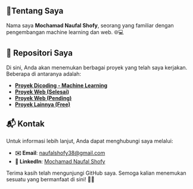 ## 👥Tentang Saya
Nama saya **Mochamad Naufal Shofy**, seorang yang familiar dengan pengembangan machine learning dan web. 🌐💻

## 📂 Repositori Saya
Di sini, Anda akan menemukan berbagai proyek yang telah saya kerjakan. Beberapa di antaranya adalah:

- **[Proyek Dicoding - Machine Learning](https://github.com/nopalsh/dicoding-machine-learning)**
- **[Proyek Web (Selesai)](https://github.com/nopalsh/web-project-archive)** 
- **[Proyek Web (Pending)](https://github.com/nopalsh/3-web-projects)** 
- **[Proyek Lainnya (Free)](https://github.com/nopalsh/my-projects)** 

## 📬 Kontak

Untuk informasi lebih lanjut, Anda dapat menghubungi saya melalui:
- **✉️ Email**: naufalshofy38@gmail.com
- **🔗 LinkedIn**: [Mochamad Naufal Shofy](https://www.linkedin.com/in/mochamad-naufal-shofy)

Terima kasih telah mengunjungi GitHub saya. Semoga kalian menemukan sesuatu yang bermanfaat di sini! 🙏🚀
